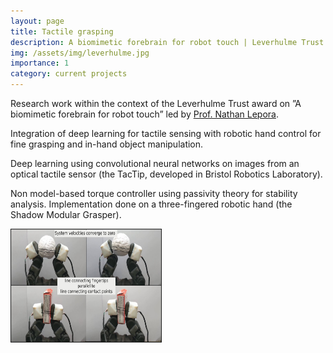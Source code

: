 ```yaml
---
layout: page
title: Tactile grasping
description: A biomimetic forebrain for robot touch | Leverhulme Trust 
img: /assets/img/leverhulme.jpg
importance: 1
category: current projects
---
```


Research work within the context of the Leverhulme Trust award on ”A biomimetic forebrain for robot touch” led by [Prof. Nathan Lepora](https://lepora.com/).

Integration of deep learning for tactile sensing with robotic hand control for fine grasping and in-hand object manipulation.

Deep learning using convolutional neural networks on images from an optical tactile sensor (the TacTip, developed in Bristol Robotics Laboratory).
 
Non model-based torque controller using passivity theory for stability analysis. Implementation done on a three-fingered robotic hand (the Shadow Modular Grasper).

<a href="https://youtu.be/rfQesw3FDA4" target="_blank"><img src="/assets/img/pinch_thumbnail.jpg"
alt="Stable pinching using tactile sensing" width="240" height="180" border="1" /></a>

